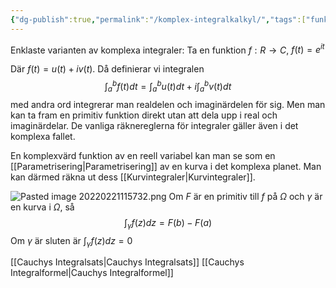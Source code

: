 ```yaml
---
{"dg-publish":true,"permalink":"/komplex-integralkalkyl/","tags":["funktionsteori"]}
---
```


Enklaste varianten av komplexa integraler:
Ta en funktion $f: R \rightarrow C$, $f(t) = e^{it}$ 

Där $f(t) = u(t) + iv(t)$. Då definierar vi integralen
$$\int_{a}^{b}f(t)dt=\int_{a}^{b}u(t)dt+i\int_{a}^{b}v(t)dt$$med andra ord integrerar man realdelen och imaginärdelen för sig. Men man kan ta fram en primitiv funktion direkt utan att dela upp i real och imaginärdelar. De vanliga räknereglerna för integraler gäller även i det komplexa fallet. 

En komplexvärd funktion av en reell variabel kan man se som en [[Parametrisering\|Parametrisering]] av en kurva i det komplexa planet. Man kan därmed räkna ut dess [[Kurvintegraler\|Kurvintegraler]].

![Pasted image 20220221115732.png](/img/user/images/Pasted%20image%2020220221115732.png)
Om $F$ är en primitiv till $f$ på $\Omega$ och $\gamma$ är en kurva i $\Omega$, så
$$
\int_{\gamma}f(z)dz=F(b)-F(a)
$$
Om $\gamma$ är sluten är $\int_{\gamma}f(z)dz=0$

[[Cauchys Integralsats\|Cauchys Integralsats]]
[[Cauchys Integralformel\|Cauchys Integralformel]]